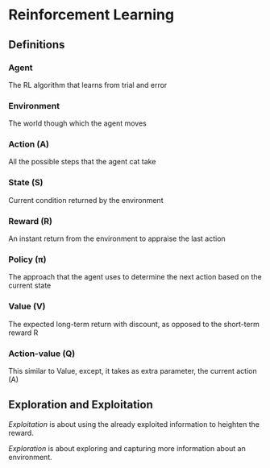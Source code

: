 # Reinforcement Learning

## Definitions

### Agent
The RL algorithm that learns from trial and error

### Environment
The world though which the agent moves

### Action (A)
All the possible steps that the agent cat take

### State (S)
Current condition returned by the environment

### Reward (R)
An instant return from the environment to appraise the last action

### Policy (π)
The approach that the agent uses to determine the next action based on the current state

### Value (V)
The expected long-term return with discount, as opposed to the short-term reward R

### Action-value (Q)
This similar to Value, except, it takes as extra parameter, the current action (A)


## Exploration and Exploitation

_Exploitation_ is about using the already exploited information to heighten the reward.

_Exploration_ is about exploring and capturing more information about an environment.


